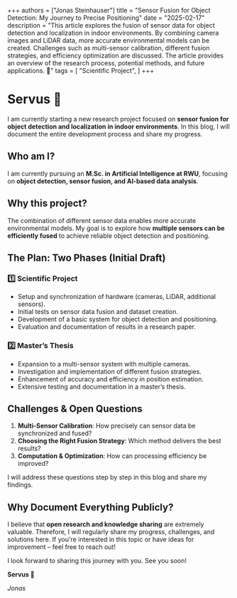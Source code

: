 +++
authors = ["Jonas Steinhauser"]
title = "Sensor Fusion for Object Detection: My Journey to Precise Positioning"
date = "2025-02-17"
description = "This article explores the fusion of sensor data for object detection and localization in indoor environments. By combining camera images and LiDAR data, more accurate environmental models can be created. Challenges such as multi-sensor calibration, different fusion strategies, and efficiency optimization are discussed. The article provides an overview of the research process, potential methods, and future applications. 🚀"
tags = [
    "Scientific Project",
]
+++

# Servus 👋

I am currently starting a new research project focused on **sensor fusion for object detection and localization in indoor environments**. In this blog, I will document the entire development process and share my progress.

## Who am I?

I am currently pursuing an **M.Sc. in Artificial Intelligence at RWU**, focusing on **object detection, sensor fusion, and AI-based data analysis**.

## Why this project?

The combination of different sensor data enables more accurate environmental models. My goal is to explore how **multiple sensors can be efficiently fused** to achieve reliable object detection and positioning.

## The Plan: Two Phases (Initial Draft)

### 1️⃣ Scientific Project
- Setup and synchronization of hardware (cameras, LiDAR, additional sensors).
- Initial tests on sensor data fusion and dataset creation.
- Development of a basic system for object detection and positioning.
- Evaluation and documentation of results in a research paper.

### 2️⃣ Master’s Thesis
- Expansion to a multi-sensor system with multiple cameras.
- Investigation and implementation of different fusion strategies.
- Enhancement of accuracy and efficiency in position estimation.
- Extensive testing and documentation in a master’s thesis.

## Challenges & Open Questions

1. **Multi-Sensor Calibration**: How precisely can sensor data be synchronized and fused?
2. **Choosing the Right Fusion Strategy**: Which method delivers the best results?
3. **Computation & Optimization**: How can processing efficiency be improved?

I will address these questions step by step in this blog and share my findings.

## Why Document Everything Publicly?

I believe that **open research and knowledge sharing** are extremely valuable. Therefore, I will regularly share my progress, challenges, and solutions here. If you're interested in this topic or have ideas for improvement – feel free to reach out!

I look forward to sharing this journey with you. See you soon!

**Servus 👋**

_Jonas_